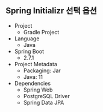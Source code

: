 ## Spring Initializr 선택 옵션
- Project
  - Gradle Project
- Language
  - Java
- Spring Boot
  - 2.7.1
- Project Metadata
  - Packaging: Jar
  - Java: 11
- Dependencies
  - Spring Web
  - PostgreSQL Driver
  - Spring Data JPA
